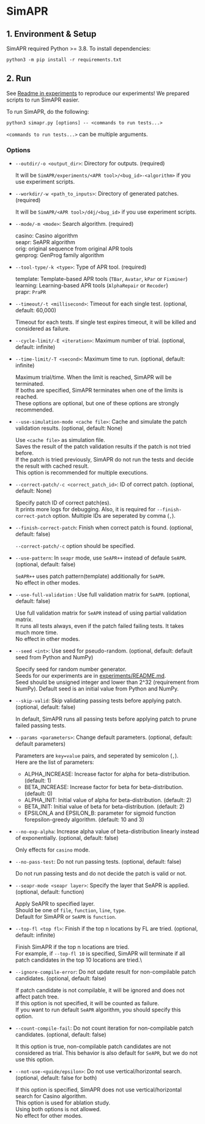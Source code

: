 # SimAPR

## 1. Environment & Setup
SimAPR required Python >= 3.8. To install dependencies:
```
python3 -m pip install -r requirements.txt
```

## 2. Run

See [Readme in experiments](../experiments/README.md) to reproduce our experiments!
We prepared scripts to run SimAPR easier.

To run SimAPR, do the following:
```
python3 simapr.py [options] -- <commands to run tests...>
```
`<commands to run tests...>` can be multiple arguments.

### Options
* `--outdir/-o <output_dir>`: Directory for outputs. (required)
  
  It will be `SimAPR/experiments/<APR tool>/<bug_id>-<algorithm>` if you use experiment scripts.

* `--workdir/-w <path_to_inputs>`: Directory of generated patches. (required)

  It will be `SimAPR/<APR tool>/d4j/<bug_id>` if you use experiment scripts.

* `--mode/-m <mode>`: Search algorithm. (required)

  casino: Casino algorithm\
  seapr: SeAPR algorithm\
  orig: original sequence from original APR tools\
  genprog: GenProg family algorithm

* `--tool-type/-k <type>`: Type of APR tool. (required)

  template: Template-based APR tools (`TBar`, `Avatar`, `kPar` or `Fixminer`)\
  learning: Learning-based APR tools (`AlphaRepair` or `Recoder`)\
  prapr: `PraPR`

* `--timeout/-t <millisecond>`: Timeout for each single test. (optional, default: 60,000)
  
  Timeout for each tests. If single test expires timeout, it will be killed and considered as failure.

* `--cycle-limit/-E <iteration>`: Maximum number of trial. (optional, default: infinite)
* `--time-limit/-T <second>`: Maximum time to run. (optional, default: infinite)
  
  Maximum trial/time. When the limit is reached, SimAPR will be terminated.\
  If boths are specified, SimAPR terminates when one of the limits is reached.\
  These options are optional, but one of these options are strongly recommended.

* `--use-simulation-mode <cache file>`: Cache and simulate the patch validation results. (optional, default: None)
  
  Use `<cache file>` as simulation file.\
  Saves the result of the patch validation results if the patch is not tried before.\
  If the patch is tried previously, SimAPR do not run the tests and decide the result with cached result.\
  This option is recommended for multiple executions.

* `--correct-patch/-c <correct_patch_id>`: ID of correct patch. (optional, default: None)
  
  Specify patch ID of correct patch(es).\
  It prints more logs for debugging. Also, it is required for `--finish-correct-patch` option.
  Multiple IDs are seperated by comma (`,`).

* `--finish-correct-patch`: Finish when correct patch is found. (optional, default: false)

  `--correct-patch/-c` option should be specified.

* `--use-pattern`: In `seapr` mode, use `SeAPR++` instead of defaule `SeAPR`. (optional, default: false)
  
  `SeAPR++` uses patch pattern(template) additionally for `SeAPR`.\
  No effect in other modes.

* `--use-full-validation` : Use full validation matrix for `SeAPR`. (optional, default: false)
  
  Use full validation matrix for `SeAPR` instead of using partial validation matrix.\
  It runs all tests always, even if the patch failed failing tests. It takes much more time.\
  No effect in other modes.
  
* `--seed <int>`: Use seed for pseudo-random. (optional, default: default seed from Python and NumPy)

  Specify seed for random number generator.\
  Seeds for our experiments are in [experiments/README.md](experiments/README.md).\
  Seed should be unsigned integer and lower than 2^32 (requirement from NumPy).
  Default seed is an initial value from Python and NumPy.

* `--skip-valid`: Skip validating passing tests before applying patch. (optional, default: false)
  
  In default, SimAPR runs all passing tests before applying patch to prune failed passing tests.

* `--params <parameters>`: Change default parameters. (optional, default: default parameters)
  
  Parameters are `key=value` pairs, and seperated by semicolon (`,`).\
  Here are the list of parameters:
  * ALPHA_INCREASE: Increase factor for alpha for beta-distribution. (default: 1)
  * BETA_INCREASE: Increase factor for beta for beta-distribution. (default: 0)
  * ALPHA_INIT: Initial value of alpha for beta-distribution. (default: 2)
  * BETA_INIT: Initial value of beta for beta-distribution. (default: 2)
  * EPSILON_A and EPSILON_B: parameter for sigmoid function forepsilon-greedy algorithm. (default: 10 and 3)
  
* `--no-exp-alpha`: Increase alpha value of beta-distribution linearly instead of exponentially. (optional, default: false)
  
  Only effects for `casino` mode.

* `--no-pass-test`: Do not run passing tests. (optional, default: false)
  
  Do not run passing tests and do not decide the patch is valid or not.

* `--seapr-mode <seapr layer>`: Specify the layer that SeAPR is applied. (optional, default: function)
  
  Apply SeAPR to specified layer.\
  Should be one of `file`, `function`, `line`, `type`.\
  Default for SimAPR or `SeAPR` is `function`.

* `--top-fl <top fl>`: Finish if the top n locations by FL are tried. (optional, default: infinite)
  
  Finish SimAPR if the top n locations are tried.\
  For example, if `--top-fl 10` is specified, SimAPR will terminate if all patch candidates in the top 10 locations are tried.\

* `--ignore-compile-error`: Do not update result for non-compilable patch candidates. (optional, default: false)
  
  If patch candidate is not compilable, it will be ignored and does not affect patch tree.\
  If this option is not specified, it will be counted as failure.\
  If you want to run default `SeAPR` algorithm, you should specify this option.

* `--count-compile-fail`: Do not count iteration for non-compilable patch candidates. (optional, default: false)
  
  It this option is true, non-compilable patch candidates are not considered as trial.
  This behavior is also default for `SeAPR`, but we do not use this option.

* `--not-use-<guide/epsilon>`: Do not use vertical/horizontal search. (optional, default: false for both)
  
    If this option is specified, SimAPR does not use vertical/horizontal search for Casino algorithm.\
    This option is used for ablation study.\
    Using both options is not allowed.\
    No effect for other modes.